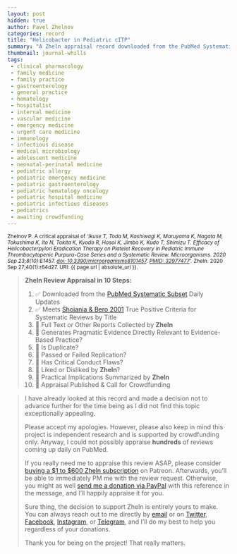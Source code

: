 ```yaml
---
layout: post
hidden: true
author: Pavel Zhelnov
categories: record
title: "Helicobacter in Pediatric cITP"
summary: "A Zheln appraisal record downloaded from the PubMed Systematic Subset daily updates."
thumbnail: journal-whills
tags:
 - clinical pharmacology
 - family medicine
 - family practice
 - gastroenterology
 - general practice
 - hematology
 - hospitalist
 - internal medicine
 - vascular medicine
 - emergency medicine
 - urgent care medicine
 - immunology
 - infectious disease
 - medical microbiology
 - adolescent medicine
 - neonatal-perinatal medicine
 - pediatric allergy
 - pediatric emergency medicine
 - pediatric gastroenterology
 - pediatric hematology oncology
 - pediatric hospital medicine
 - pediatric infectious diseases
 - pediatrics
 - awaiting crowdfunding
---
```


<small id="citation">Zhelnov P. A critical appraisal of _‘Ikuse T, Toda M, Kashiwagi K, Maruyama K, Nagata M, Tokushima K, Ito N, Tokita K, Kyodo R, Hosoi K, Jimbo K, Kudo T, Shimizu T. Efficacy of <i>Helicobacter</i><i>pylori</i> Eradication Therapy on Platelet Recovery in Pediatric Immune Thrombocytopenic Purpura-Case Series and a Systematic Review. Microorganisms. 2020 Sep 23;8(10):E1457. [doi: 10.3390/microorganisms8101457](https://doi.org/10.3390/microorganisms8101457). [PMID: 32977477](https://pubmed.gov/32977477)’._ Zheln. 2020 Sep 27;40(1):r64d27. URI: {{ page.url | absolute_url }}.</small>

> **Zheln Review Appraisal in 10 Steps:**
>
> 1. ✅ Downloaded from the [PubMed Systematic Subset](https://github.com/p1m-ortho/qs-global-ortho-search-queries/blob/global-sr-query/README.md) Daily Updates
> 2. ✅ Meets [Shojania & Bero 2001](https://www.researchgate.net/publication/11820967_Taking_Advantage_of_the_Explosion_of_Systematic_Reviews_An_Efficient_MEDLINE_Search_Strategy) True Positive Criteria for Systematic Reviews by Title
> 3. 🔄 Full Text or Other Reports Collected by **Zheln**
> 4. 🔄 Generates Pragmatic Evidence Directly Relevant to Evidence-Based Practice?
> 5. 🔄 Is Duplicate?
> 6. 🔄 Passed or Failed Replication?
> 7. 🔄 Has Critical Conduct Flaws?
> 8. 🔄 Liked or Disliked by **Zheln**?
> 9. 🔄 Practical Implications Summarized by **Zheln**
> 10. 🔄 Appraisal Published & Call for Crowdfunding

> I have already looked at this record and made a decision not to advance further for the time being as I did not find this topic exceptionally appealing.
>
> Please accept my apologies. However, please also keep in mind this project is independent research and is supported by crowdfunding only. Anyway, I could not possibly appraise **hundreds** of reviews coming up daily on PubMed.
> 
> If you really need me to appraise this review ASAP, please consider [buying a $1 to $600 Zheln subscription](https://patreon.com/zheln) on Patreon. Afterwards, you’ll be able to immediately PM me with the review request. Otherwise, you might as well [send me a donation via PayPal](https://paypal.me/pjelnov) with this reference in the message, and I’ll happily appraise it for you.
> 
> Sure thing, the decision to support Zheln is entirely yours to make. You can always reach out to me directly by [email](mailto:pavel@zheln.com) or on [Twitter](https://twitter.com/drzhelnov), [Facebook](https://facebook.com/drzhelnov), [Instagram](https://instagram.com/igzheln), or [Telegram](https://t.me/drzhelnov), and I’ll do my best to help you regardless of your donations.
> 
> Thank you for being on the project! That really matters.
